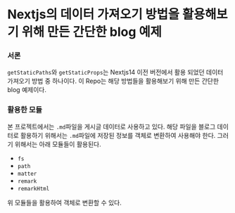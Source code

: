 # Nextjs의 데이터 가져오기 방법을 활용해보기 위해 만든 간단한 blog 예제

### 서론

`getStaticPaths`와 `getStaticProps`는 Nextjs14 이전 버전에서 활용 되었던 데이터 가져오기 방법 중 하나이다.
이 Repo는 해당 방법들을 활용해보기 위해 만든 간단한 blog 예제이다.

### 활용한 모듈

본 프로젝트에서는 `.md`파일을 게시글 데이터로 사용하고 있다. 해당 파일을 블로그 데이터로 활용하기 위해서는 `.md`파일에 저장된 정보를 객체로 변환하여 사용해야 한다. 그러기 위해서는 아래 모듈들이 활용된다.

- `fs`
- `path`
- `matter`
- `remark`
- `remarkHtml`

위 모듈들을 활용하여 객체로 변환할 수 있다.
